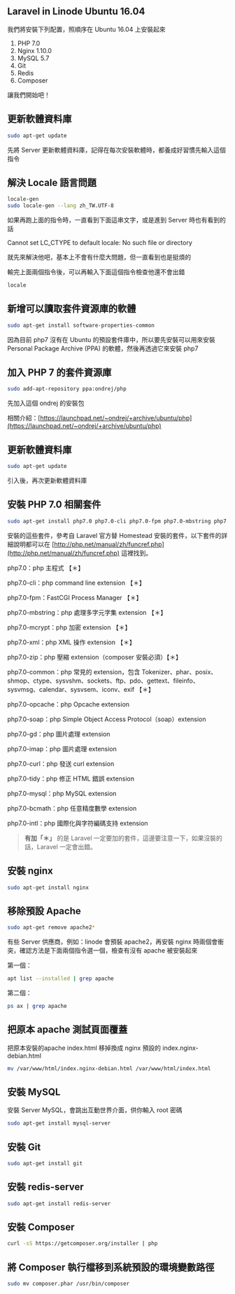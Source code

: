 ## Laravel in Linode Ubuntu 16.04

我們將安裝下列配置，照順序在 Ubuntu 16.04 上安裝起來

1. PHP 7.0
2. Nginx 1.10.0
3. MySQL 5.7
4. Git
3. Redis
4. Composer

讓我們開始吧！

## 更新軟體資料庫

~~~bash
sudo apt-get update
~~~

先將 Server 更新軟體資料庫，記得在每次安裝軟體時，都養成好習慣先輸入這個指令

## 解決 Locale 語言問題

~~~bash
locale-gen
sudo locale-gen --lang zh_TW.UTF-8
~~~

如果再跑上面的指令時，一直看到下面這串文字，或是進到 Server 時也有看到的話

Cannot set LC_CTYPE to default locale: No such file or directory

就先來解決他吧，基本上不會有什麼大問題，但一直看到也是挺煩的

 
輸完上面兩個指令後，可以再輸入下面這個指令檢查他還不會出錯

~~~bash
locale
~~~

## 新增可以讀取套件資源庫的軟體

~~~bash
sudo apt-get install software-properties-common
~~~

因為目前 php7 沒有在 Ubuntu 的預設套件庫中，所以要先安裝可以用來安裝 Personal Package Archive (PPA) 的軟體，然後再透過它來安裝 php7
	
## 加入 PHP 7 的套件資源庫	

~~~bash
sudo add-apt-repository ppa:ondrej/php
~~~

先加入這個 ondrej 的安裝包

相關介紹：[https://launchpad.net/~ondrej/+archive/ubuntu/php](https://launchpad.net/~ondrej/+archive/ubuntu/php)

## 更新軟體資料庫

~~~bash
sudo apt-get update
~~~

引入後，再次更新軟體資料庫

## 安裝 PHP 7.0 相關套件	
	
~~~bash
sudo apt-get install php7.0 php7.0-cli php7.0-fpm php7.0-mbstring php7.0-mcrypt php7.0-xml php7.0-zip php7.0-common php7.0-opcache php7.0-soap php7.0-gd php7.0-imap php7.0-curl php7.0-tidy php7.0-mysql php7.0-bcmath php7.0-intl
~~~
	
安裝的這些套件，參考自 Laravel 官方替 Homestead 安裝的套件，以下套件的詳細說明都可以在 [http://php.net/manual/zh/funcref.php](http://php.net/manual/zh/funcref.php) 這裡找到。

php7.0：php 主程式 【＊】

php7.0-cli：php command line extension 【＊】

php7.0-fpm：FastCGI Process Manager 【＊】

php7.0-mbstring：php 處理多字元字集 extension 【＊】

php7.0-mcrypt：php 加密 extension 【＊】

php7.0-xml：php XML 操作 extension 【＊】

php7.0-zip：php 壓縮 extension（composer 安裝必須）【＊】

php7.0-common：php 常見的 extension，包含 Tokenizer、phar、posix、shmop、ctype、sysvshm、sockets、ftp、pdo、gettext、fileinfo、sysvmsg、calendar、sysvsem、iconv、exif 【＊】

php7.0-opcache：php Opcache extension

php7.0-soap：php Simple Object Access Protocol（soap）extension

php7.0-gd：php 圖片處理 extension

php7.0-imap：php 圖片處理 extension

php7.0-curl：php 發送 curl extension

php7.0-tidy：php 修正 HTML 錯誤 extension

php7.0-mysql：php MySQL extension

php7.0-bcmath：php 任意精度數學 extension

php7.0-intl：php 國際化與字符編碼支持 extension
 
> **有加「＊」** 的是 Laravel 一定要加的套件，這邊要注意一下，如果沒裝的話，Laravel 一定會出錯。

	
## 安裝 nginx

~~~bash
sudo apt-get install nginx
~~~

## 移除預設 Apache

~~~bash
sudo apt-get remove apache2*
~~~

有些 Server 供應商，例如：linode 會預裝 apache2，再安裝 nginx 時兩個會衝突，確認方法是下面兩個指令選一個，檢查有沒有 apache 被安裝起來

第一個：

~~~bash
apt list --installed | grep apache
~~~

第二個：

~~~bash
ps ax | grep apache
~~~

## 把原本 apache 測試頁面覆蓋

把原本安裝的apache index.html 移掉換成 nginx 預設的 index.nginx-debian.html

~~~bash
mv /var/www/html/index.nginx-debian.html /var/www/html/index.html
~~~

## 安裝 MySQL

安裝 Server MySQL，會跳出互動世界介面，供你輸入 root 密碼

~~~bash
sudo apt-get install mysql-server
~~~

## 安裝 Git

~~~bash
sudo apt-get install git
~~~

## 安裝 redis-server

~~~bash
sudo apt-get install redis-server
~~~

## 安裝 Composer

~~~bash
curl -sS https://getcomposer.org/installer | php
~~~
	
## 將 Composer 執行檔移到系統預設的環境變數路徑	
~~~bash
sudo mv composer.phar /usr/bin/composer
~~~
